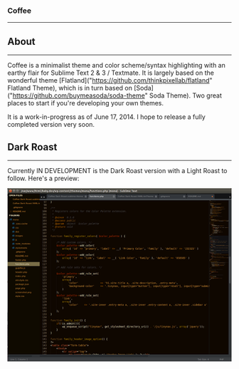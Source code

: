 ### Coffee
----------

## About
----------
Coffee is a minimalist theme and color scheme/syntax highlighting with an earthy flair for Sublime Text 2 & 3 /  Textmate. It is largely based on the wonderful theme [Flatland]("https://github.com/thinkpixellab/flatland" Flatland Theme), which is in turn based on [Soda]("https://github.com/buymeasoda/soda-theme" Soda Theme). Two great places to start if you're developing your own themes.

It is a work-in-progress as of June 17, 2014. I hope to release a fully completed version very soon.

## Dark Roast
-----------
Currently IN DEVELOPMENT is the Dark Roast version with a Light Roast to follow. Here's a preview:

![Coffee Dark Roast Preview](screenshot.png)